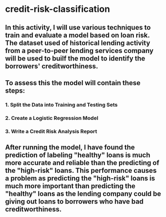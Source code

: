 # credit-risk-classification

## In this activity, I will use various techniques to train and evaluate a model based on loan risk. The dataset used of historical lending activity from a peer-to-peer lending services company will be used to builf the model to identify the borrowers' creditworthiness.

## To assess this the model will contain these steps:
###  1. Split the Data into Training and Testing Sets
###  2. Create a Logistic Regression Model
###  3. Write a Credit Risk Analysis Report

## After running the model, I have found the prediction of labeling "healthy" loans is much more accurate and reliable than the predicting of the "high-risk" loans. This performance causes a problem as predicting the "high-risk" loans is much more important than predicting the "healthy" loans as the lending company could be giving out loans to borrowers who have bad creditworthiness.